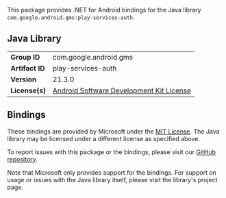 This package provides .NET for Android bindings for the Java library `com.google.android.gms:play-services-auth`.

## Java Library

| | |
|-|-|
| **Group ID** | com.google.android.gms |
| **Artifact ID** | play-services-auth |
| **Version** | 21.3.0 |
| **License(s)** | [Android Software Development Kit License](https://developer.android.com/studio/terms.html) |

## Bindings

These bindings are provided by Microsoft under the [MIT License](https://opensource.org/licenses/MIT). The Java
library may be licensed under a different license as specified above.

To report issues with this package or the bindings, please visit our [GitHub repository](https://aka.ms/android-libraries).

Note that Microsoft only provides support for the bindings. For support on
usage or issues with the Java library itself, please visit the library's project page.
